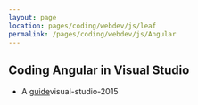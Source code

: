 ```yaml
---
layout: page
location: pages/coding/webdev/js/leaf
permalink: /pages/coding/webdev/js/Angular
---
```


## Coding Angular in Visual Studio

- A [guide](https://angular.io/guide/)visual-studio-2015
